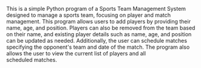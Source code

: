This is a simple Python program of a Sports Team Management System designed to manage a sports team, focusing on player and match management. This program allows users to add players by providing their name, age, and position. Players can also be removed from the team based on their name, and existing player details such as name, age, and position can be updated as needed. Additionally, the user can schedule matches specifying the opponent's team and date of the match. The program also allows the user to view the current list of players and all scheduled matches.

